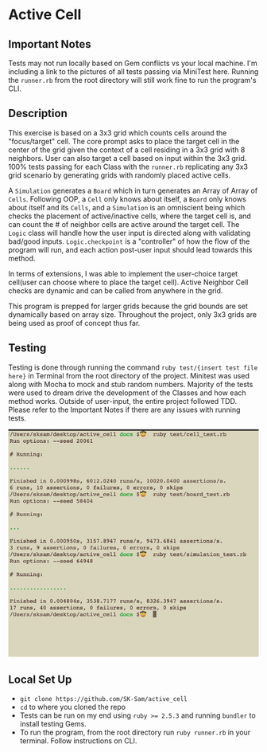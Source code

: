 # Active Cell

## Important Notes
Tests may not run locally based on Gem conflicts vs your local machine. I'm including a link to the pictures of all tests passing via MiniTest here. Running the `runner.rb` from the root directory will still work fine to run the program's CLI.

## Description
This exercise is based on a 3x3 grid which counts cells around the "focus/target" cell. The core prompt asks to place the target cell in the center of the grid given the context of a cell residing in a 3x3 grid with 8 neighbors. User can also target a cell based on input within the 3x3 grid. 100% tests passing for each Class with the `runner.rb` replicating any 3x3 grid scenario by generating grids with randomly placed active cells.

A `Simulation` generates a `Board` which in turn generates an Array of Array of `Cells`. Following OOP, a `Cell` only knows about itself, a `Board` only knows about itself and its `Cells`, and a `Simulation` is an omniscient being which checks the placement of active/inactive cells, where the target cell is, and can count the # of neighbor cells are active around the target cell. The `Logic` class will handle how the user input is directed along with validating bad/good inputs. `Logic.checkpoint` is a "controller" of how the flow of the program will run, and each action post-user input should lead towards this method.

In terms of extensions, I was able to implement the user-choice target cell(user can choose where to place the target cell). Active Neighbor Cell checks are dynamic and can be called from anywhere in the grid.

This program is prepped for larger grids because the grid bounds are set dynamically based on array size. Throughout the project, only 3x3 grids are being used as proof of concept thus far. 

## Testing

Testing is done through running the command `ruby test/{insert test file here}` in Terminal from the root directory of the project. Minitest was used along with Mocha to mock and stub random numbers. Majority of the tests were used to dream drive the development of the Classes and how each method works. Outside of user-input, the entire project followed TDD. Please refer to the Important Notes if there are any issues with running tests.

![Tests Run Locally](https://github.com/SK-Sam/active_cell/blob/main/images/tests_passing.png)

## Local Set Up

  - `git clone https://github.com/SK-Sam/active_cell`
  - `cd` to where you cloned the repo
  - Tests can be run on my end using `ruby >= 2.5.3` and running `bundler` to install testing Gems.
  - To run the program, from the root directory run `ruby runner.rb` in your terminal. Follow instructions on CLI. 